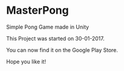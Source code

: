 # MasterPong
Simple Pong Game made in Unity

This Project was started on 30-01-2017.

You can now find it on the Google Play Store.

Hope you like it!



